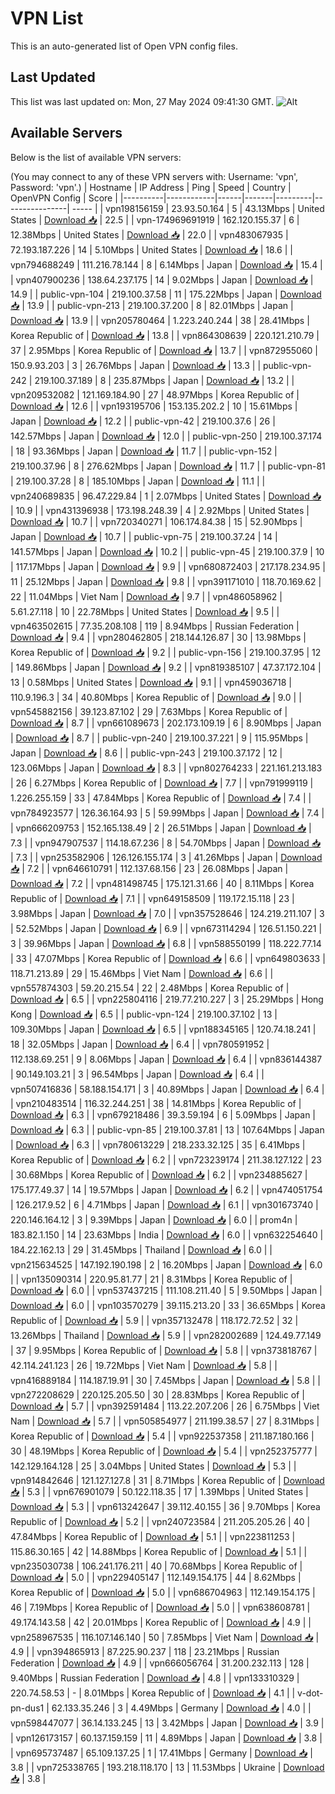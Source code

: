 # VPN List

This is an auto-generated list of Open VPN config files.

## Last Updated

This list was last updated on: Mon, 27 May 2024 09:41:30 GMT.
![Alt](https://repobeats.axiom.co/api/embed/186b98318ef1479477931607c1ad7d823f12451f.svg "Repobeats analytics image")

## Available Servers

Below is the list of available VPN servers:

(You may connect to any of these VPN servers with: Username: 'vpn', Password: 'vpn'.)
| Hostname | IP Address | Ping | Speed | Country | OpenVPN Config | Score |
|----------|------------|------|-------|---------|----------------| ----- |
| vpn198156159 | 23.93.50.164 | 5 | 43.13Mbps | United States | [Download 📥](./configs/server_0_US.ovpn) | 22.5 |
| vpn-174969691919 | 162.120.155.37 | 6 | 12.38Mbps | United States | [Download 📥](./configs/server_1_US.ovpn) | 22.0 |
| vpn483067935 | 72.193.187.226 | 14 | 5.10Mbps | United States | [Download 📥](./configs/server_2_US.ovpn) | 18.6 |
| vpn794688249 | 111.216.78.144 | 8 | 6.14Mbps | Japan | [Download 📥](./configs/server_3_JP.ovpn) | 15.4 |
| vpn407900236 | 138.64.237.175 | 14 | 9.02Mbps | Japan | [Download 📥](./configs/server_4_JP.ovpn) | 14.9 |
| public-vpn-104 | 219.100.37.58 | 11 | 175.22Mbps | Japan | [Download 📥](./configs/server_5_JP.ovpn) | 13.9 |
| public-vpn-213 | 219.100.37.200 | 8 | 82.01Mbps | Japan | [Download 📥](./configs/server_6_JP.ovpn) | 13.9 |
| vpn205780464 | 1.223.240.244 | 38 | 28.41Mbps | Korea Republic of | [Download 📥](./configs/server_7_KR.ovpn) | 13.8 |
| vpn864308639 | 220.121.210.79 | 37 | 2.95Mbps | Korea Republic of | [Download 📥](./configs/server_8_KR.ovpn) | 13.7 |
| vpn872955060 | 150.9.93.203 | 3 | 26.76Mbps | Japan | [Download 📥](./configs/server_9_JP.ovpn) | 13.3 |
| public-vpn-242 | 219.100.37.189 | 8 | 235.87Mbps | Japan | [Download 📥](./configs/server_10_JP.ovpn) | 13.2 |
| vpn209532082 | 121.169.184.90 | 27 | 48.97Mbps | Korea Republic of | [Download 📥](./configs/server_11_KR.ovpn) | 12.6 |
| vpn193195706 | 153.135.202.2 | 10 | 15.61Mbps | Japan | [Download 📥](./configs/server_12_JP.ovpn) | 12.2 |
| public-vpn-42 | 219.100.37.6 | 26 | 142.57Mbps | Japan | [Download 📥](./configs/server_13_JP.ovpn) | 12.0 |
| public-vpn-250 | 219.100.37.174 | 18 | 93.36Mbps | Japan | [Download 📥](./configs/server_14_JP.ovpn) | 11.7 |
| public-vpn-152 | 219.100.37.96 | 8 | 276.62Mbps | Japan | [Download 📥](./configs/server_15_JP.ovpn) | 11.7 |
| public-vpn-81 | 219.100.37.28 | 8 | 185.10Mbps | Japan | [Download 📥](./configs/server_16_JP.ovpn) | 11.1 |
| vpn240689835 | 96.47.229.84 | 1 | 2.07Mbps | United States | [Download 📥](./configs/server_17_US.ovpn) | 10.9 |
| vpn431396938 | 173.198.248.39 | 4 | 2.92Mbps | United States | [Download 📥](./configs/server_18_US.ovpn) | 10.7 |
| vpn720340271 | 106.174.84.38 | 15 | 52.90Mbps | Japan | [Download 📥](./configs/server_19_JP.ovpn) | 10.7 |
| public-vpn-75 | 219.100.37.24 | 14 | 141.57Mbps | Japan | [Download 📥](./configs/server_20_JP.ovpn) | 10.2 |
| public-vpn-45 | 219.100.37.9 | 10 | 117.17Mbps | Japan | [Download 📥](./configs/server_21_JP.ovpn) | 9.9 |
| vpn680872403 | 217.178.234.95 | 11 | 25.12Mbps | Japan | [Download 📥](./configs/server_22_JP.ovpn) | 9.8 |
| vpn391171010 | 118.70.169.62 | 22 | 11.04Mbps | Viet Nam | [Download 📥](./configs/server_23_VN.ovpn) | 9.7 |
| vpn486058962 | 5.61.27.118 | 10 | 22.78Mbps | United States | [Download 📥](./configs/server_24_US.ovpn) | 9.5 |
| vpn463502615 | 77.35.208.108 | 119 | 8.94Mbps | Russian Federation | [Download 📥](./configs/server_25_RU.ovpn) | 9.4 |
| vpn280462805 | 218.144.126.87 | 30 | 13.98Mbps | Korea Republic of | [Download 📥](./configs/server_26_KR.ovpn) | 9.2 |
| public-vpn-156 | 219.100.37.95 | 12 | 149.86Mbps | Japan | [Download 📥](./configs/server_27_JP.ovpn) | 9.2 |
| vpn819385107 | 47.37.172.104 | 13 | 0.58Mbps | United States | [Download 📥](./configs/server_28_US.ovpn) | 9.1 |
| vpn459036718 | 110.9.196.3 | 34 | 40.80Mbps | Korea Republic of | [Download 📥](./configs/server_29_KR.ovpn) | 9.0 |
| vpn545882156 | 39.123.87.102 | 29 | 7.63Mbps | Korea Republic of | [Download 📥](./configs/server_30_KR.ovpn) | 8.7 |
| vpn661089673 | 202.173.109.19 | 6 | 8.90Mbps | Japan | [Download 📥](./configs/server_31_JP.ovpn) | 8.7 |
| public-vpn-240 | 219.100.37.221 | 9 | 115.95Mbps | Japan | [Download 📥](./configs/server_32_JP.ovpn) | 8.6 |
| public-vpn-243 | 219.100.37.172 | 12 | 123.06Mbps | Japan | [Download 📥](./configs/server_33_JP.ovpn) | 8.3 |
| vpn802764233 | 221.161.213.183 | 26 | 6.27Mbps | Korea Republic of | [Download 📥](./configs/server_34_KR.ovpn) | 7.7 |
| vpn791999119 | 1.226.255.159 | 33 | 47.84Mbps | Korea Republic of | [Download 📥](./configs/server_35_KR.ovpn) | 7.4 |
| vpn784923577 | 126.36.164.93 | 5 | 59.99Mbps | Japan | [Download 📥](./configs/server_36_JP.ovpn) | 7.4 |
| vpn666209753 | 152.165.138.49 | 2 | 26.51Mbps | Japan | [Download 📥](./configs/server_37_JP.ovpn) | 7.3 |
| vpn947907537 | 114.18.67.236 | 8 | 54.70Mbps | Japan | [Download 📥](./configs/server_38_JP.ovpn) | 7.3 |
| vpn253582906 | 126.126.155.174 | 3 | 41.26Mbps | Japan | [Download 📥](./configs/server_39_JP.ovpn) | 7.2 |
| vpn646610791 | 112.137.68.156 | 23 | 26.08Mbps | Japan | [Download 📥](./configs/server_40_JP.ovpn) | 7.2 |
| vpn481498745 | 175.121.31.66 | 40 | 8.11Mbps | Korea Republic of | [Download 📥](./configs/server_41_KR.ovpn) | 7.1 |
| vpn649158509 | 119.172.15.118 | 23 | 3.98Mbps | Japan | [Download 📥](./configs/server_42_JP.ovpn) | 7.0 |
| vpn357528646 | 124.219.211.107 | 3 | 52.52Mbps | Japan | [Download 📥](./configs/server_43_JP.ovpn) | 6.9 |
| vpn673114294 | 126.51.150.221 | 3 | 39.96Mbps | Japan | [Download 📥](./configs/server_44_JP.ovpn) | 6.8 |
| vpn588550199 | 118.222.77.14 | 33 | 47.07Mbps | Korea Republic of | [Download 📥](./configs/server_45_KR.ovpn) | 6.6 |
| vpn649803633 | 118.71.213.89 | 29 | 15.46Mbps | Viet Nam | [Download 📥](./configs/server_46_VN.ovpn) | 6.6 |
| vpn557874303 | 59.20.215.54 | 22 | 2.48Mbps | Korea Republic of | [Download 📥](./configs/server_47_KR.ovpn) | 6.5 |
| vpn225804116 | 219.77.210.227 | 3 | 25.29Mbps | Hong Kong | [Download 📥](./configs/server_48_HK.ovpn) | 6.5 |
| public-vpn-124 | 219.100.37.102 | 13 | 109.30Mbps | Japan | [Download 📥](./configs/server_49_JP.ovpn) | 6.5 |
| vpn188345165 | 120.74.18.241 | 18 | 32.05Mbps | Japan | [Download 📥](./configs/server_50_JP.ovpn) | 6.4 |
| vpn780591952 | 112.138.69.251 | 9 | 8.06Mbps | Japan | [Download 📥](./configs/server_51_JP.ovpn) | 6.4 |
| vpn836144387 | 90.149.103.21 | 3 | 96.54Mbps | Japan | [Download 📥](./configs/server_52_JP.ovpn) | 6.4 |
| vpn507416836 | 58.188.154.171 | 3 | 40.89Mbps | Japan | [Download 📥](./configs/server_53_JP.ovpn) | 6.4 |
| vpn210483514 | 116.32.244.251 | 38 | 14.81Mbps | Korea Republic of | [Download 📥](./configs/server_54_KR.ovpn) | 6.3 |
| vpn679218486 | 39.3.59.194 | 6 | 5.09Mbps | Japan | [Download 📥](./configs/server_55_JP.ovpn) | 6.3 |
| public-vpn-85 | 219.100.37.81 | 13 | 107.64Mbps | Japan | [Download 📥](./configs/server_56_JP.ovpn) | 6.3 |
| vpn780613229 | 218.233.32.125 | 35 | 6.41Mbps | Korea Republic of | [Download 📥](./configs/server_57_KR.ovpn) | 6.2 |
| vpn723239174 | 211.38.127.122 | 23 | 30.68Mbps | Korea Republic of | [Download 📥](./configs/server_58_KR.ovpn) | 6.2 |
| vpn234885627 | 175.177.49.37 | 14 | 19.57Mbps | Japan | [Download 📥](./configs/server_59_JP.ovpn) | 6.2 |
| vpn474051754 | 126.217.9.52 | 6 | 4.71Mbps | Japan | [Download 📥](./configs/server_60_JP.ovpn) | 6.1 |
| vpn301673740 | 220.146.164.12 | 3 | 9.39Mbps | Japan | [Download 📥](./configs/server_61_JP.ovpn) | 6.0 |
| prom4n | 183.82.1.150 | 14 | 23.63Mbps | India | [Download 📥](./configs/server_62_IN.ovpn) | 6.0 |
| vpn632254640 | 184.22.162.13 | 29 | 31.45Mbps | Thailand | [Download 📥](./configs/server_63_TH.ovpn) | 6.0 |
| vpn215634525 | 147.192.190.198 | 2 | 16.20Mbps | Japan | [Download 📥](./configs/server_64_JP.ovpn) | 6.0 |
| vpn135090314 | 220.95.81.77 | 21 | 8.31Mbps | Korea Republic of | [Download 📥](./configs/server_65_KR.ovpn) | 6.0 |
| vpn537437215 | 111.108.211.40 | 5 | 9.50Mbps | Japan | [Download 📥](./configs/server_66_JP.ovpn) | 6.0 |
| vpn103570279 | 39.115.213.20 | 33 | 36.65Mbps | Korea Republic of | [Download 📥](./configs/server_67_KR.ovpn) | 5.9 |
| vpn357132478 | 118.172.72.52 | 32 | 13.26Mbps | Thailand | [Download 📥](./configs/server_68_TH.ovpn) | 5.9 |
| vpn282002689 | 124.49.77.149 | 37 | 9.95Mbps | Korea Republic of | [Download 📥](./configs/server_69_KR.ovpn) | 5.8 |
| vpn373818767 | 42.114.241.123 | 26 | 19.72Mbps | Viet Nam | [Download 📥](./configs/server_70_VN.ovpn) | 5.8 |
| vpn416889184 | 114.187.19.91 | 30 | 7.45Mbps | Japan | [Download 📥](./configs/server_71_JP.ovpn) | 5.8 |
| vpn272208629 | 220.125.205.50 | 30 | 28.83Mbps | Korea Republic of | [Download 📥](./configs/server_72_KR.ovpn) | 5.7 |
| vpn392591484 | 113.22.207.206 | 26 | 6.75Mbps | Viet Nam | [Download 📥](./configs/server_73_VN.ovpn) | 5.7 |
| vpn505854977 | 211.199.38.57 | 27 | 8.31Mbps | Korea Republic of | [Download 📥](./configs/server_74_KR.ovpn) | 5.4 |
| vpn922537358 | 211.187.180.166 | 30 | 48.19Mbps | Korea Republic of | [Download 📥](./configs/server_75_KR.ovpn) | 5.4 |
| vpn252375777 | 142.129.164.128 | 25 | 3.04Mbps | United States | [Download 📥](./configs/server_76_US.ovpn) | 5.3 |
| vpn914842646 | 121.127.127.8 | 31 | 8.71Mbps | Korea Republic of | [Download 📥](./configs/server_77_KR.ovpn) | 5.3 |
| vpn676901079 | 50.122.118.35 | 17 | 1.39Mbps | United States | [Download 📥](./configs/server_78_US.ovpn) | 5.3 |
| vpn613242647 | 39.112.40.155 | 36 | 9.70Mbps | Korea Republic of | [Download 📥](./configs/server_79_KR.ovpn) | 5.2 |
| vpn240723584 | 211.205.205.26 | 40 | 47.84Mbps | Korea Republic of | [Download 📥](./configs/server_80_KR.ovpn) | 5.1 |
| vpn223811253 | 115.86.30.165 | 42 | 14.88Mbps | Korea Republic of | [Download 📥](./configs/server_81_KR.ovpn) | 5.1 |
| vpn235030738 | 106.241.176.211 | 40 | 70.68Mbps | Korea Republic of | [Download 📥](./configs/server_82_KR.ovpn) | 5.0 |
| vpn229405147 | 112.149.154.175 | 44 | 8.62Mbps | Korea Republic of | [Download 📥](./configs/server_83_KR.ovpn) | 5.0 |
| vpn686704963 | 112.149.154.175 | 46 | 7.19Mbps | Korea Republic of | [Download 📥](./configs/server_84_KR.ovpn) | 5.0 |
| vpn638608781 | 49.174.143.58 | 42 | 20.01Mbps | Korea Republic of | [Download 📥](./configs/server_85_KR.ovpn) | 4.9 |
| vpn258967535 | 116.107.146.140 | 50 | 7.85Mbps | Viet Nam | [Download 📥](./configs/server_86_VN.ovpn) | 4.9 |
| vpn394865913 | 87.225.90.237 | 118 | 23.21Mbps | Russian Federation | [Download 📥](./configs/server_87_RU.ovpn) | 4.9 |
| vpn666056764 | 31.200.232.113 | 128 | 9.40Mbps | Russian Federation | [Download 📥](./configs/server_88_RU.ovpn) | 4.8 |
| vpn133310329 | 220.74.58.53 | - | 8.01Mbps | Korea Republic of | [Download 📥](./configs/server_89_KR.ovpn) | 4.1 |
| v-dot-pn-dus1 | 62.133.35.246 | 3 | 4.49Mbps | Germany | [Download 📥](./configs/server_90_DE.ovpn) | 4.0 |
| vpn598447077 | 36.14.133.245 | 13 | 3.42Mbps | Japan | [Download 📥](./configs/server_91_JP.ovpn) | 3.9 |
| vpn126173157 | 60.137.159.159 | 11 | 4.89Mbps | Japan | [Download 📥](./configs/server_92_JP.ovpn) | 3.8 |
| vpn695737487 | 65.109.137.25 | 1 | 17.41Mbps | Germany | [Download 📥](./configs/server_93_DE.ovpn) | 3.8 |
| vpn725338765 | 193.218.118.170 | 13 | 11.53Mbps | Ukraine | [Download 📥](./configs/server_94_UA.ovpn) | 3.8 |
